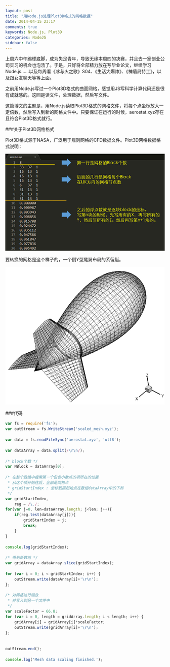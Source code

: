 ```yaml
---
layout: post
title: "用Node.js处理Plot3D格式的网格数据"
date: 2014-04-15 23:17
comments: true
keywords: Node.js, Plot3D
categories: NodeJS
sidebar: false
---
```

上周六中午踢球崴脚，成为失足青年，导致无缘本周四的决赛，并且去一家创业公司实习的机会也泡汤了。于是，只好将全部精力放在写毕业论文，继续学习Node.js……以及每周看《冰与火之歌》S04、《生活大爆炸》、《神盾局特工》，以及跟女友聊天等等上面。

之前用Node.js写过一个Plot3D格式的曲面网格，感觉用JS写科学计算代码还是很有成就感的。这回是读文件，处理数据，然后写文件。

这篇博文的主题是，用Node.js读取Plot3D格式的网格文件，将每个点坐标放大一定倍数，然后写入到新的网格文件中。只要保证在运行的时候，aerostat.xyz存在且符合Plot3D格式就行。

<!--more-->

###关于Plot3D网格格式

Plot3D格式源于NASA，广泛用于规则网格的CFD数据文件。Plot3D网格数据格式说明：

<img src="/images/blog/node/plot3d-description.jpg" />


要转换的网格是这个样子的，一个倒Y型尾翼布局的系留艇。

<img src="/images/blog/node/aerostatMesh.png" />

###代码

```javascript 读取Plot3D面网格并进行缩放转换的app.js代码
var fs = require('fs');
var outStream = fs.WriteStream('scaled_mesh.xyz');

var data = fs.readFileSync('aerostat.xyz', 'utf8');

var dataArray = data.split(/\r\n/);

/* block个数 */
var NBlock = dataArray[0];

/* 在整个数组中搜索第一个包含小数点的项所在的位置
 * 从这个项开始往后，全部是网格点
 * gridStartIndex : 坐标数据起始点在数组dataArray中的下标
 */
var gridStartIndex,
	reg = /\./;
for(var j=0, len=dataArray.length; j<len; j++){
	if(reg.test(dataArray[j])){
		gridStartIndex = j;
		break;
	}
}

console.log(gridStartIndex);

/* 得到新数组 */
var gridArray = dataArray.slice(gridStartIndex);

for (var i = 0; i < gridStartIndex; i++) {
	outStream.write(dataArray[i]+'\r\n');
};

/* 对网格进行缩放
 * 并写入到另一个文件中
 */
var scaleFactor = 66.8;
for (var i = 0, length = gridArray.length; i < length; i++) {
	gridArray[i] = gridArray[i]*scaleFactor;
	outStream.write(gridArray[i]+'\r\n');
};


outStream.end();

console.log('Mesh data scaling finished.');
```